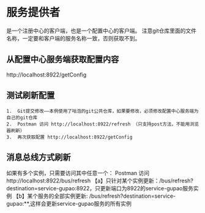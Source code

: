 # 服务提供者
是一个注册中心的客户端，也是一个配置中心的客户端。
注意git仓库里面的文件名称，一定要和客户端的服务名称一致，否则获取不到。

## 从配置中心服务端获取配置内容
http://localhost:8922/getConfig

## 测试刷新配置
    1.  Git提交修改——本例使用了咕泡的git公共仓库，如果要修改，必须修改配置中心服务端为自己的git仓库
    2.  Postman 访问 http://localhost:8922/refresh （只支持post方法，不能用浏览器刷新）
    3.  再次获取配置 http://localhost:8922/getConfig

## 消息总线方式刷新
如果有多个实例，只需要访问其中任意一个：
Postman 访问 http://localhost:8922/bus/refresh
【a】只针对某个实例更新：/bus/refresh?destination=service-gupao:8922，只更新端口为8922的service-gupao服务实例
【b】某个服务的全部实例更新: /bus/refresh?destination=service-gupao:**,这样会更新service-gupao服务的所有实例


